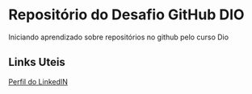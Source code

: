 # Repositório do Desafio GitHub DIO
Iniciando aprendizado sobre repositórios no github pelo curso Dio

## Links Uteis
[Perfil do LinkedIN](https://www.linkedin.com/in/renansclemonini-071996333313/)
